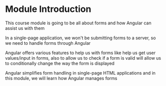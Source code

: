 # Module Introduction

This course module is going to be all about forms and how Angular can assist us with them

In a single-page application, we won't be submitting forms to a server, so we need to handle forms through Angular

Angular offers various features to help us with forms like help us get user values/input in forms, also to allow us to check if a form is valid will allow us to conditionally change the way the form is displayed

Angular simplifies form handling in single-page HTML applications and in this module, we will learn how Angular manages forms
